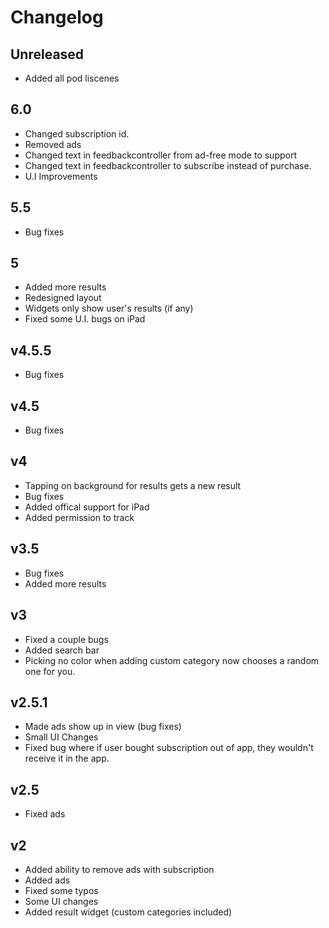 # Changelog
## Unreleased
* Added all pod liscenes
## 6.0
* Changed subscription id.
* Removed ads
* Changed text in feedbackcontroller from ad-free mode to support
* Changed text in feedbackcontroller to subscribe instead of purchase.
* U.I Improvements
## 5.5
* Bug fixes
## 5
* Added more results
* Redesigned layout
* Widgets only show user's results (if any)
* Fixed some U.I. bugs on iPad
## v4.5.5
* Bug fixes
## v4.5
* Bug fixes
## v4
* Tapping on background for results gets a new result
* Bug fixes
* Added offical support for iPad
* Added permission to track
## v3.5
* Bug fixes
* Added more results
## v3
* Fixed a couple bugs
* Added search bar
* Picking no color when adding custom category now chooses a random one for you.
## v2.5.1
* Made ads show up in view (bug fixes)
* Small UI Changes
* Fixed bug where if user bought subscription out of app, they wouldn't receive it in the app.
## v2.5
* Fixed ads
## v2
* Added ability to remove ads with subscription
* Added ads
* Fixed some typos
* Some UI changes
* Added result widget (custom categories included)
